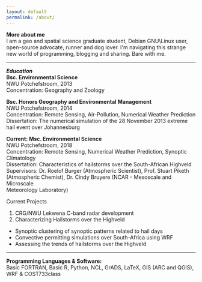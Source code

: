```yaml
---
layout: default
permalink: /about/
---
```


**More about me**  
I am a geo and spatial science graduate student, Debian GNU\Linux user,
open-source advocate, runner and dog lover. I'm navigating this strange new
world of programming, blogging and sharing. Bare with me. 

______

***Education***  
**Bsc. Environmental Science**  
NWU Potchefstroom, 2013  
Concentration: Geography and Zoology  

**Bsc. Honors Geography and Environmental Management**  
NWU Potchefstroom, 2014  
Concentration: Remote Sensing, Air-Pollution, Numerical Weather Prediction  
Dissertation: The numerical simulation of the 28 November 2013 extreme hail event over Johannesburg  

**Current: Msc. Environmental Science**  
NWU Potchefstroom, 2018  
Concentration: Remote Sensing, Numerical Weather Prediction, Synoptic Climatology  
Dissertation: Characteristics of hailstorms over the South-African Highveld  
Supervisors: Dr. Roelof Burger (Atmospheric Scientist), Prof. Stuart Piketh  
(Atmospheric Chemist), Dr. Cindy Bruyere (NCAR - Mesoscale and Microscale  
Meteorology Laboratory)  

Current Projects
1. CRG/NWU Lekwena C-band radar development 
2. Characterizing Hailstorms over the Highveld 
+ Synoptic clustering of synoptic patterns related to hail days
+ Convective permitting simulations over South-Africa using WRF 
+ Assessing the trends of hailstorms over the Highveld

______

**Programming Languages & Software:**  
Basic FORTRAN, Basic R, Python, NCL, GrADS, LaTeX, GIS (ARC and QGIS), WRF
& COST733class   

